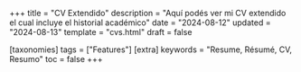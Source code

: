 +++
title = "CV Extendido"
description = "Aquí podés ver mi CV extendido el cual incluye el historial académico"
date = "2024-08-12"
updated = "2024-08-13"
template = "cvs.html"
draft = false

[taxonomies]
tags = ["Features"]
[extra]
keywords = "Resume, Résumé, CV, Resumo"
toc = false
+++

